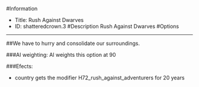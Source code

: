 #Information
 - Title: Rush Against Dwarves
 - ID: shatteredcrown.3
#Description
Rush Against Dwarves
#Options

___
##We have to hurry and consolidate our surroundings.

###AI weighting:
AI weights this option at 90


###Efects:<ul><li>country gets the modifier H72_rush_against_adventurers for 20 years</li></ul>
